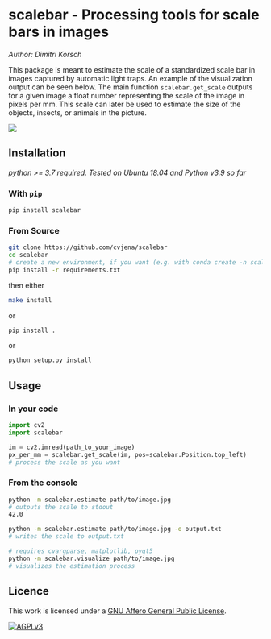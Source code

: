 # scalebar - Processing tools for scale bars in images
*Author: Dimitri Korsch*

This package is meant to estimate the scale of a standardized scale bar in images captured by automatic light traps.
An example of the visualization output can be seen below.
The main function `scalebar.get_scale` outputs for a given image a float number representing the scale of the image in pixels per mm.
This scale can later be used to estimate the size of the objects, insects, or animals in the picture.

<img src="example.png">

## Installation

*python >= 3.7 required. Tested on Ubuntu 18.04 and Python v3.9 so far*

### With `pip`

```bash
pip install scalebar
```

### From Source

```bash
git clone https://github.com/cvjena/scalebar
cd scalebar
# create a new environment, if you want (e.g. with conda create -n scalebar python~=3.9.0)
pip install -r requirements.txt
```

then either

```bash
make install
```

or

```bash
pip install .
```

or
```bash
python setup.py install
```

## Usage

### In your code

```python
import cv2
import scalebar

im = cv2.imread(path_to_your_image)
px_per_mm = scalebar.get_scale(im, pos=scalebar.Position.top_left)
# process the scale as you want
```

### From the console

```bash
python -m scalebar.estimate path/to/image.jpg
# outputs the scale to stdout
42.0
```

```bash
python -m scalebar.estimate path/to/image.jpg -o output.txt
# writes the scale to output.txt
```


```bash
# requires cvargparse, matplotlib, pyqt5
python -m scalebar.visualize path/to/image.jpg
# visualizes the estimation process
```

## Licence
This work is licensed under a [GNU Affero General Public License][agplv3].

[![AGPLv3][agplv3-image]][agplv3]

[agplv3]: https://www.gnu.org/licenses/agpl-3.0.html
[agplv3-image]: https://www.gnu.org/graphics/agplv3-88x31.png
